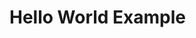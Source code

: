 <!-- # Hello World Example

Starts a FreeRTOS task to print "Hello World"

See the README.md file in the upper level 'examples' directory for more information about examples. -->
# Hello World Example

